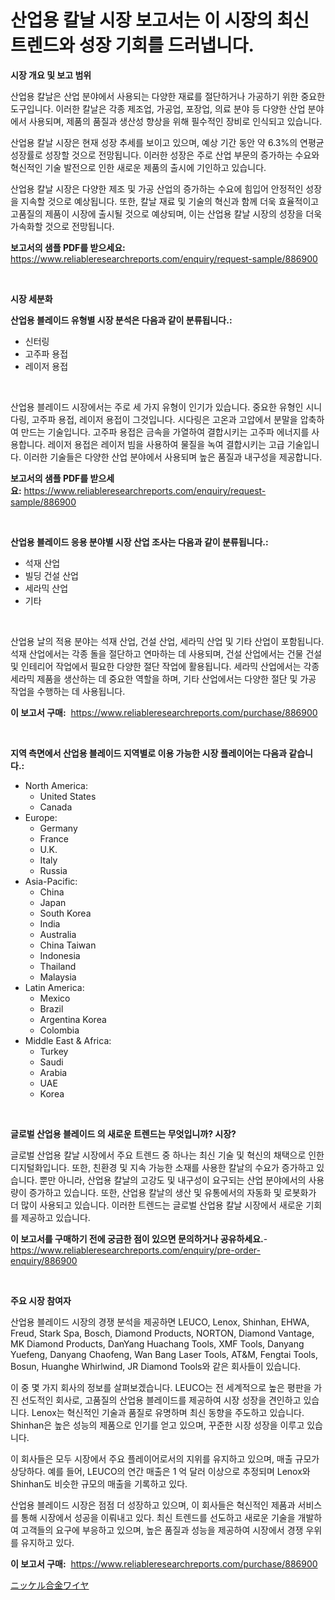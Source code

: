 <p><h1>산업용 칼날 시장 보고서는 이 시장의 최신 트렌드와 성장 기회를 드러냅니다.</h1></p><p><strong>시장 개요 및 보고 범위</strong></p>
<p><p>산업용 칼날은 산업 분야에서 사용되는 다양한 재료를 절단하거나 가공하기 위한 중요한 도구입니다. 이러한 칼날은 각종 제조업, 가공업, 포장업, 의료 분야 등 다양한 산업 분야에서 사용되며, 제품의 품질과 생산성 향상을 위해 필수적인 장비로 인식되고 있습니다.</p><p>산업용 칼날 시장은 현재 성장 추세를 보이고 있으며, 예상 기간 동안 약 6.3%의 연평균 성장률로 성장할 것으로 전망됩니다. 이러한 성장은 주로 산업 부문의 증가하는 수요와 혁신적인 기술 발전으로 인한 새로운 제품의 출시에 기인하고 있습니다.</p><p>산업용 칼날 시장은 다양한 제조 및 가공 산업의 증가하는 수요에 힘입어 안정적인 성장을 지속할 것으로 예상됩니다. 또한, 칼날 재료 및 기술의 혁신과 함께 더욱 효율적이고 고품질의 제품이 시장에 출시될 것으로 예상되며, 이는 산업용 칼날 시장의 성장을 더욱 가속화할 것으로 전망됩니다.</p></p>
<p><strong>보고서의 샘플 PDF를 받으세요:</strong> <a href="https://www.reliableresearchreports.com/enquiry/request-sample/886900">https://www.reliableresearchreports.com/enquiry/request-sample/886900</a></p>
<p>&nbsp;</p>
<p><strong>시장 세분화</strong></p>
<p><strong>산업용 블레이드 유형별 시장 분석은 다음과 같이 분류됩니다.:</strong></p>
<p><ul><li>신터링</li><li>고주파 용접</li><li>레이저 용접</li></ul></p>
<p>&nbsp;</p>
<p><p>산업용 블레이드 시장에서는 주로 세 가지 유형이 인기가 있습니다. 중요한 유형인 시니다링, 고주파 용접, 레이저 용접이 그것입니다. 시다링은 고온과 고압에서 분말을 압축하여 만드는 기술입니다. 고주파 용접은 금속을 가열하여 결합시키는 고주파 에너지를 사용합니다. 레이저 용접은 레이저 빔을 사용하여 물질을 녹여 결합시키는 고급 기술입니다. 이러한 기술들은 다양한 산업 분야에서 사용되며 높은 품질과 내구성을 제공합니다.</p></p>
<p><strong>보고서의 샘플 PDF를 받으세요:</strong>&nbsp;<a href="https://www.reliableresearchreports.com/enquiry/request-sample/886900">https://www.reliableresearchreports.com/enquiry/request-sample/886900</a></p>
<p>&nbsp;</p>
<p><strong> 산업용 블레이드 응용 분야별 시장 산업 조사는 다음과 같이 분류됩니다.:</strong></p>
<p><ul><li>석재 산업</li><li>빌딩 건설 산업</li><li>세라믹 산업</li><li>기타</li></ul></p>
<p>&nbsp;</p>
<p><p>산업용 날의 적용 분야는 석재 산업, 건설 산업, 세라믹 산업 및 기타 산업이 포함됩니다. 석재 산업에서는 각종 돌을 절단하고 연마하는 데 사용되며, 건설 산업에서는 건물 건설 및 인테리어 작업에서 필요한 다양한 절단 작업에 활용됩니다. 세라믹 산업에서는 각종 세라믹 제품을 생산하는 데 중요한 역할을 하며, 기타 산업에서는 다양한 절단 및 가공 작업을 수행하는 데 사용됩니다.</p></p>
<p><strong>이 보고서 구매:</strong>&nbsp; <a href="https://www.reliableresearchreports.com/purchase/886900">https://www.reliableresearchreports.com/purchase/886900</a></p>
<p>&nbsp;</p>
<p><strong>지역 측면에서 산업용 블레이드 지역별로 이용 가능한 시장 플레이어는 다음과 같습니다.:</strong></p>
<p><ul>
    <li>
        North America:
        <ul>
            <li>United States</li>
            <li>Canada</li>
        </ul>
    </li>
    <li>
        Europe:
        <ul>
            <li>Germany</li>
            <li>France</li>
            <li>U.K.</li>
            <li>Italy</li>
            <li>Russia</li>
        </ul>
    </li>
    <li>
        Asia-Pacific:
        <ul>
            <li>China</li>
            <li>Japan</li>
            <li>South Korea</li>
            <li>India</li>
            <li>Australia</li>
            <li>China Taiwan</li>
            <li>Indonesia</li>
            <li>Thailand</li>
            <li>Malaysia</li>
        </ul>
    </li>
    <li>
        Latin America:
        <ul>
            <li>Mexico</li>
            <li>Brazil</li>
            <li>Argentina Korea</li>
            <li>Colombia</li>
        </ul>
    </li>
    <li>
        Middle East & Africa:
        <ul>
            <li>Turkey</li>
            <li>Saudi</li>
            <li>Arabia</li>
            <li>UAE</li>
            <li>Korea</li>
        </ul>
    </li>
    </ul></p>
<p>&nbsp;</p>
<p><strong>글로벌 산업용 블레이드 의 새로운 트렌드는 무엇입니까? 시장?</strong></p>
<p><p>글로벌 산업용 칼날 시장에서 주요 트렌드 중 하나는 최신 기술 및 혁신의 채택으로 인한 디지털화입니다. 또한, 친환경 및 지속 가능한 소재를 사용한 칼날의 수요가 증가하고 있습니다. 뿐만 아니라, 산업용 칼날의 고강도 및 내구성이 요구되는 산업 분야에서의 사용량이 증가하고 있습니다. 또한, 산업용 칼날의 생산 및 유통에서의 자동화 및 로봇화가 더 많이 사용되고 있습니다. 이러한 트렌드는 글로벌 산업용 칼날 시장에서 새로운 기회를 제공하고 있습니다.</p></p>
<p><strong>이 보고서를 구매하기 전에 궁금한 점이 있으면 문의하거나 공유하세요.</strong>- <a href="https://www.reliableresearchreports.com/enquiry/pre-order-enquiry/886900">https://www.reliableresearchreports.com/enquiry/pre-order-enquiry/886900</a></p>
<p>&nbsp;</p>
<p><strong>주요 시장 참여자</strong></p>
<p><p>산업용 블레이드 시장의 경쟁 분석을 제공하면 LEUCO, Lenox, Shinhan, EHWA, Freud, Stark Spa, Bosch, Diamond Products, NORTON, Diamond Vantage, MK Diamond Products, DanYang Huachang Tools, XMF Tools, Danyang Yuefeng, Danyang Chaofeng, Wan Bang Laser Tools, AT&M, Fengtai Tools, Bosun, Huanghe Whirlwind, JR Diamond Tools와 같은 회사들이 있습니다. </p><p>이 중 몇 가지 회사의 정보를 살펴보겠습니다. LEUCO는 전 세계적으로 높은 평판을 가진 선도적인 회사로, 고품질의 산업용 블레이드를 제공하여 시장 성장을 견인하고 있습니다. Lenox는 혁신적인 기술과 품질로 유명하며 최신 동향을 주도하고 있습니다. Shinhan은 높은 성능의 제품으로 인기를 얻고 있으며, 꾸준한 시장 성장을 이루고 있습니다.</p><p>이 회사들은 모두 시장에서 주요 플레이어로서의 지위를 유지하고 있으며, 매출 규모가 상당하다. 예를 들어, LEUCO의 연간 매출은 1 억 달러 이상으로 추정되며 Lenox와 Shinhan도 비슷한 규모의 매출을 기록하고 있다.</p><p>산업용 블레이드 시장은 점점 더 성장하고 있으며, 이 회사들은 혁신적인 제품과 서비스를 통해 시장에서 성공을 이뤄내고 있다. 최신 트렌드를 선도하고 새로운 기술을 개발하여 고객들의 요구에 부응하고 있으며, 높은 품질과 성능을 제공하여 시장에서 경쟁 우위를 유지하고 있다.</p></p>
<p><strong>이 보고서 구매:</strong>&nbsp;&nbsp;<a href="https://www.reliableresearchreports.com/purchase/886900">https://www.reliableresearchreports.com/purchase/886900</a></p>
<p><p><a href="https://github.com/lily-u-genius/Market-Research-Report-List-1/blob/main/712432117587.md">ニッケル合金ワイヤ</a></p></p>
